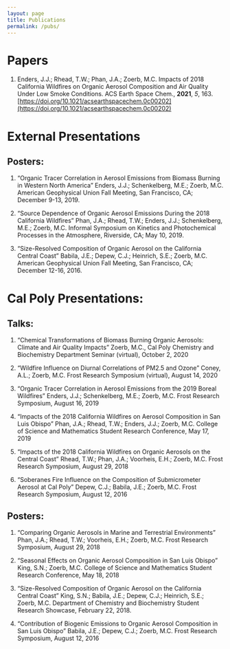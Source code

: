 ```yaml
---
layout: page
title: Publications
permalink: /pubs/
---
```


# Papers 
1. Enders, J.J.; Rhead, T.W.; Phan, J.A.; Zoerb, M.C. Impacts of 2018 California Wildfires on Organic Aerosol Composition and Air Quality Under Low Smoke Conditions. ACS Earth Space Chem., **2021**, *5*, 163.\
[https://doi.org/10.1021/acsearthspacechem.0c00202](https://doi.org/10.1021/acsearthspacechem.0c00202)


# External Presentations

## Posters:
1.	“Organic Tracer Correlation in Aerosol Emissions from Biomass Burning in Western North America”
Enders, J.J.; Schenkelberg, M.E.; Zoerb, M.C. American Geophysical Union Fall Meeting, San Francisco, CA; December 9-13, 2019.	

2.	“Source Dependence of Organic Aerosol Emissions During the 2018 California Wildfires”
Phan, J.A.; Rhead, T.W.; Enders, J.J.; Schenkelberg, M.E.; Zoerb, M.C. Informal Symposium on Kinetics and Photochemical Processes in the Atmosphere, Riverside, CA; May 10, 2019.

3.	“Size-Resolved Composition of Organic Aerosol on the California Central Coast”
Babila, J.E.; Depew, C.J.; Heinrich, S.E.; Zoerb, M.C. American Geophysical Union Fall Meeting, San Francisco, CA; December 12-16, 2016. 

# Cal Poly Presentations:

## Talks:
1.	“Chemical Transformations of Biomass Burning Organic Aerosols: Climate and Air Quality Impacts”
Zoerb, M.C., Cal Poly Chemistry and Biochemistry Department Seminar (virtual), October 2, 2020

2.	“Wildfire Influence on Diurnal Correlations of PM2.5 and Ozone”
Coney, A.L.; Zoerb, M.C. Frost Research Symposium (virtual), August 14, 2020

3.	“Organic Tracer Correlation in Aerosol Emissions from the 2019 Boreal Wildfires”
Enders, J.J.; Schenkelberg, M.E.; Zoerb, M.C. Frost Research Symposium, August 16, 2019

4.	“Impacts of the 2018 California Wildfires on Aerosol Composition in San Luis Obispo”
Phan, J.A.; Rhead, T.W.; Enders, J.J.; Zoerb, M.C. College of Science and Mathematics Student Research Conference, May 17, 2019

5.	“Impacts of the 2018 California Wildfires on Organic Aerosols on the Central Coast”
Rhead, T.W.; Phan, J.A.; Voorheis, E.H.; Zoerb, M.C. Frost Research Symposium, August 29, 2018

6.	“Soberanes Fire Influence on the Composition of Submicrometer Aerosol at Cal Poly”
Depew, C.J.; Babila, J.E.; Zoerb, M.C. Frost Research Symposium, August 12, 2016

## Posters:
1.	“Comparing Organic Aerosols in Marine and Terrestrial Environments”
Phan, J.A.; Rhead, T.W.; Voorheis, E.H.; Zoerb, M.C. Frost Research Symposium, August 29, 2018

2.	“Seasonal Effects on Organic Aerosol Composition in San Luis Obispo”
King, S.N.; Zoerb, M.C. College of Science and Mathematics Student Research Conference, May 18, 2018

3.	“Size-Resolved Composition of Organic Aerosol on the California Central Coast”
King, S.N.; Babila, J.E.; Depew, C.J.; Heinrich, S.E.; Zoerb, M.C. Department of Chemistry and Biochemistry Student Research Showcase, February 22, 2018.

4.	“Contribution of Biogenic Emissions to Organic Aerosol Composition in San Luis Obispo”
Babila, J.E.; Depew, C.J.; Zoerb, M.C. Frost Research Symposium, August 12, 2016
